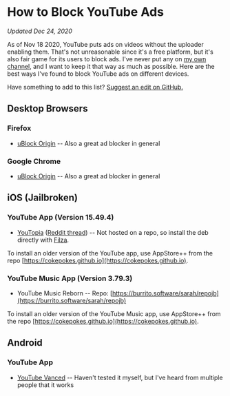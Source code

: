 # How to Block YouTube Ads
*Updated Dec 24, 2020*

As of Nov 18 2020, YouTube puts ads on videos without the uploader enabling them. That's not unreasonable since it's a free platform, but it's also fair game for its users to block ads. I've never put any on [my own channel](https://youtube.com/c/emeraldfyr3), and I want to keep it that way as much as possible. Here are the best ways I've found to block YouTube ads on different devices.

Have something to add to this list? [Suggest an edit on GitHub.](https://github.com/emeraldfyr3/block-yt-ads)

## Desktop Browsers

### Firefox
- [uBlock Origin](https://addons.mozilla.org/en-US/firefox/addon/ublock-origin/) -- Also a great ad blocker in general

### Google Chrome
- [uBlock Origin](https://chrome.google.com/webstore/detail/ublock-origin/cjpalhdlnbpafiamejdnhcphjbkeiagm) -- Also a great ad blocker in general

## iOS (Jailbroken)

### YouTube App (Version 15.49.4)
- [YouTopia](https://www.dropbox.com/s/suzrnfhilefp8vc/com.sinfool.youtopia_0.0.2_iphoneos-arm.deb?dl=0) ([Reddit thread](https://www.reddit.com/r/jailbreak/comments/jhe0g7)) -- Not hosted on a repo, so install the deb directly with [Filza](https://www.tigisoftware.com/default/?page_id=78).

To install an older version of the YouTube app, use AppStore++ from the repo [https://cokepokes.github.io](https://cokepokes.github.io).

### YouTube Music App (Version 3.79.3)
- YouTube Music Reborn -- Repo: [https://burrito.software/sarah/repojb](https://burrito.software/sarah/repojb)

To install an older version of the YouTube Music app, use AppStore++ from the repo [https://cokepokes.github.io](https://cokepokes.github.io).

## Android

### YouTube App
- [YouTube Vanced](https://vancedapp.com) -- Haven't tested it myself, but I've heard from multiple people that it works
